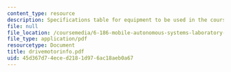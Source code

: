 ```yaml
---
content_type: resource
description: Specifications table for equipment to be used in the course.
file: null
file_location: /coursemedia/6-186-mobile-autonomous-systems-laboratory-january-iap-2005/45d367d74eced2181d976ac18aeb0a67_drivemotorinfo.pdf
file_type: application/pdf
resourcetype: Document
title: drivemotorinfo.pdf
uid: 45d367d7-4ece-d218-1d97-6ac18aeb0a67
---
```

